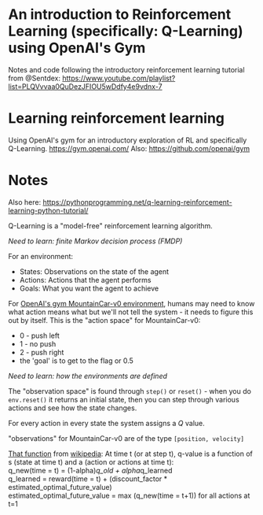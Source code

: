 # An introduction to Reinforcement Learning (specifically: Q-Learning) using OpenAI's Gym
Notes and code following the introductory reinforcement learning tutorial from @Sentdex: https://www.youtube.com/playlist?list=PLQVvvaa0QuDezJFIOU5wDdfy4e9vdnx-7

# Learning reinforcement learning
Using OpenAI's gym for an introductory exploration of RL and specifically Q-Learning.
https://gym.openai.com/
Also: https://github.com/openai/gym

# Notes
Also here: https://pythonprogramming.net/q-learning-reinforcement-learning-python-tutorial/   

Q-Learning is a "model-free" reinforcement learning algorithm.

_Need to learn:  finite Markov decision process (FMDP)_

For an environment:
* States: Observations on the state of the agent
* Actions: Actions that the agent performs
* Goals: What you want the agent to achieve  

For [OpenAI's gym MountainCar-v0 environment](https://github.com/openai/gym/wiki/MountainCar-v0), humans may need to know what action means what but we'll not tell the system - it needs to figure this out by itself. This is the "action space" for MountainCar-v0:
* 0 - push left
* 1 - no push
* 2 - push right
* the 'goal' is to get to the flag or 0.5

_Need to learn:  how the environments are defined_  

The "observation space" is found through ```step()``` or ```reset()``` - when you do ```env.reset()``` it returns an initial state, then you can step through various actions and see how the state changes.

For every action in every state the system assigns a *Q* value.

"observations" for MountainCar-v0 are of the type ```[position, velocity]```

[That function](https://en.wikipedia.org/wiki/Q-learning#Algorithm) from [wikipedia](https://en.wikipedia.org/wiki/Q-learning):
At time t (or at step t), q-value is a function of s (state at time t) and a (action or actions at time t):  
q_new(time = t) = (1-alpha)*q_old + alpha*q_learned  
q_learned = reward(time = t) + (discount_factor * estimated_optimal_future_value)  
estimated_optimal_future_value = max (q_new(time = t+1)) for all actions at t=1  


